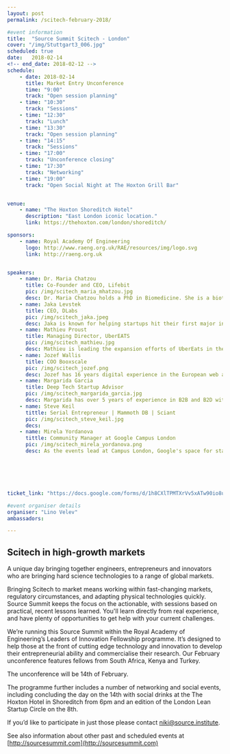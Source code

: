 ```yaml
---
layout: post
permalink: /scitech-february-2018/

#event information
title:  "Source Summit Scitech - London"
cover: "/img/Stuttgart3_006.jpg"
scheduled: true
date:   2018-02-14
<!-- end_date: 2018-02-12 -->
schedule:
    - date: 2018-02-14
      title: Market Entry Unconference
      time: "9:00"
      track: "Open session planning"
    - time: "10:30"
      track: "Sessions"
    - time: "12:30"
      track: "Lunch"
    - time: "13:30"
      track: "Open session planning"
    - time: "14:15"
      track: "Sessions"
    - time: "17:00"
      track: "Unconference closing"
    - time: "17:30"
      track: "Networking"
    - time: "19:00"
      track: "Open Social Night at The Hoxton Grill Bar"


venue:
    - name: "The Hoxton Shoreditch Hotel"
      description: "East London iconic location."
      link: https://thehoxton.com/london/shoreditch/

sponsors:
    - name: Royal Academy Of Engineering
      logo: http://www.raeng.org.uk/RAE/resources/img/logo.svg
      link: http://raeng.org.uk


speakers:
    - name: Dr. Maria Chatzou
      title: Co-Founder and CEO, Lifebit
      pic: /img/scitech_maria_mhatzou.jpg
      desc: Dr. Maria Chatzou holds a PhD in Biomedicine. She is a biotech innovator and expert in bioinformatics, medical informatics and high performance computing (HPC). She is also a passionate entrepreneur, who has already founded two companies - Innovation Forum Barcelona and the Techstars-backed Lifebit.
    - name: Jaka Levstek 
      title: CEO, DLabs
      pic: /img/scitech_jaka.jpeg
      desc: Jaka is known for helping startups hit their first major inflection point, through his focus on product design and development scalability.  He's a frequent speaker at UK and EU business schools, particularly Imperial College. Topics of expertise include digital marketing management, branding in early-stage companies, go-to-market strategies and entrepreneurial business.
    - name: Mathieu Proust
      title: Managing Director, UberEATS
      pic: /img/scitech_mathieu.jpg
      desc: Mathieu is leading the expansion efforts of UberEats in the UK. After successfully launching in London, UberEATS currently operates in 15 cities, planning to cover 40 cities by the end of the year.  Prior to working on UberEATS, Mathieu led rides activities for Uber in East England.
    - name: Jozef Wallis  
      title: COO Booxscale 
      pic: /img/scitech_jozef.png
      desc: Jozef has 16 years digital experience in the European web and media industries, both in fixed and mobile communications. He is a serial Entrepreneur with 3 successful exits. Joseph is a UK and European market entry specialist, having built teams and established market presence for two leading US brands.
    - name: Margarida Garcia
      title: Deep Tech Startup Advisor
      pic: /img/scitech_margarida_garcia.jpg
      desc: Margarida has over 5 years of experience in B2B and B2D with a particular focus in deep tech. Recently, she has been helping Lifebit (www.lifebit-biotech.com) and ObjectBox (http://objectbox.io) with their fundraising and business strategy challenges. Prior to that she held multiple roles at source{d} (sourced.tech) and Tyba (https://tyba.com/) with a strong focus on rapidly scaling on-the-ground operations and execution, business development and fundraising.
    - name: Steve Keil
      tittle: Serial Entrepreneur | Mammoth DB | Sciant 
      pic: /img/scitech_steve_keil.jpg
      decs: 
    - name: Mirela Yordanova
      tittle: Community Manager at Google Campus London
      pic: /img/scitech_mirela_yordanova.png
      desc: As the events lead at Campus London, Google's space for startups, Mirela Yordanova produces a variety of tech-led events that allow entrepreneurs to connect, learn, and grow.  Prior to joining Campus London, Mirela worked at a FinTech and BigData startups.






ticket_link: "https://docs.google.com/forms/d/1h8CXlTPMTXrVv5xATw90io8uDFRE2QiloJJH2xC0sOE/edit"

#event organiser details
organiser: "Lino Velev"
ambassadors:

---
```

## Scitech in high-growth markets

A unique day bringing together engineers, entrepreneurs and innovators who are bringing hard science technologies to a range of global markets.

Bringing Scitech to market means working within fast-changing markets, regulatory circumstances, and adapting physical technologies quickly. Source Summit keeps the focus on the actionable, with sessions based on practical, recent lessons learned.  You'll learn directly from real experience, and have plenty of opportunities to get help with your current challenges.

We’re running this Source Summit within the Royal Academy of Engineering’s Leaders of Innovation Fellowship programme. It’s designed to help those at the front of cutting edge technology and innovation to develop their entrepreneurial ability and commercialise their research. Our February unconference features fellows from South Africa, Kenya and Turkey.

The unconference will be 14th of February.

The programme further includes a number of networking and social events, including concluding the day on the 14th with social drinks at the The Hoxton Hotel in Shoreditch from 6pm and an edition of the London Lean Startup Circle on the 8th.


If you’d like to participate in just those please contact [niki@source.institute](mailto:niki@source.institute).

See also information about other past and scheduled events at [http://sourcesummit.com](http://sourcesummit.com)
